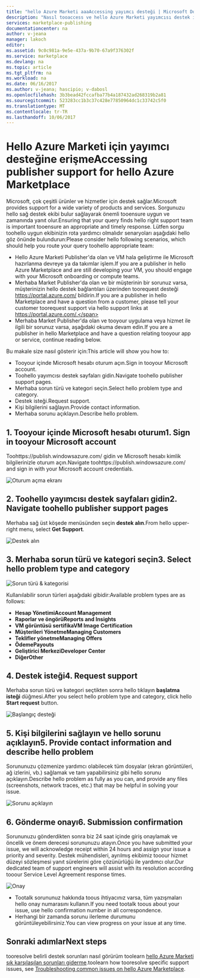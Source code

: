 ```yaml
---
title: "hello Azure Marketi aaaAccessing yayımcı desteği | Microsoft Docs"
description: "Nasıl tooaccess ve hello Azure Marketi yayımcısı destek isteklerini gönderme"
services: marketplace-publishing
documentationcenter: na
author: v-jeana
manager: lakoch
editor: 
ms.assetid: 9c0c981a-9e5e-437a-9b70-67a9f376302f
ms.service: marketplace
ms.devlang: na
ms.topic: article
ms.tgt_pltfrm: na
ms.workload: na
ms.date: 06/16/2017
ms.author: v-jeana; hascipio; v-dabosl
ms.openlocfilehash: 3b3bead42fccafba77b4a187432ad268319b2a81
ms.sourcegitcommit: 523283cc1b3c37c428e77850964dc1c33742c5f0
ms.translationtype: MT
ms.contentlocale: tr-TR
ms.lasthandoff: 10/06/2017
---
```

# <a name="accessing-publisher-support-for-hello-azure-marketplace"></a><span data-ttu-id="717e6-103">Hello Azure Marketi için yayımcı desteğine erişme</span><span class="sxs-lookup"><span data-stu-id="717e6-103">Accessing publisher support for hello Azure Marketplace</span></span>
<span data-ttu-id="717e6-104">Microsoft, çok çeşitli ürünler ve hizmetler için destek sağlar.</span><span class="sxs-lookup"><span data-stu-id="717e6-104">Microsoft provides support for a wide variety of products and services.</span></span> <span data-ttu-id="717e6-105">Sorgunuzu hello sağ destek ekibi bulur sağlayarak önemli tooensure uygun ve zamanında yanıt olur.</span><span class="sxs-lookup"><span data-stu-id="717e6-105">Ensuring that your query finds hello right support team is important tooensure an appropriate and timely response.</span></span> <span data-ttu-id="717e6-106">Lütfen sorgu toohello uygun ekibinizin rota yardımcı olmalıdır senaryoları aşağıdaki hello göz önünde bulundurun:</span><span class="sxs-lookup"><span data-stu-id="717e6-106">Please consider hello following scenarios, which should help you route your query toohello appropriate team:</span></span>

* <span data-ttu-id="717e6-107">Hello Azure Marketi Publisher'da olan ve VM hala geliştirme ile Microsoft hazırlanma devreye ya da takımlar işlem.</span><span class="sxs-lookup"><span data-stu-id="717e6-107">If you are a publisher in hello Azure Marketplace and are still developing your VM, you should engage with your Microsoft onboarding or compute teams.</span></span>
* <span data-ttu-id="717e6-108">Merhaba Market Publisher'da olan ve bir müşterinin bir sorunuz varsa, müşterinizin hello destek bağlantıları üzerinden toorequest desteği https://portal.azure.com/ bildirin.</span><span class="sxs-lookup"><span data-stu-id="717e6-108">If you are a publisher in hello Marketplace and have a question from a customer, please tell your customer toorequest support via hello support links at https://portal.azure.com/.</span></span>
* <span data-ttu-id="717e6-109">Merhaba Market Publisher'da olan ve tooyour uygulama veya hizmet ile ilgili bir sorunuz varsa, aşağıdaki okuma devam edin.</span><span class="sxs-lookup"><span data-stu-id="717e6-109">If you are a publisher in hello Marketplace and have a question relating tooyour app or service, continue reading below.</span></span>

<span data-ttu-id="717e6-110">Bu makale size nasıl gösterir için:</span><span class="sxs-lookup"><span data-stu-id="717e6-110">This article will show you how to:</span></span>

* <span data-ttu-id="717e6-111">Tooyour içinde Microsoft hesabı oturum açın.</span><span class="sxs-lookup"><span data-stu-id="717e6-111">Sign in tooyour Microsoft account.</span></span>
* <span data-ttu-id="717e6-112">Toohello yayımcısı destek sayfaları gidin.</span><span class="sxs-lookup"><span data-stu-id="717e6-112">Navigate toohello publisher support pages.</span></span>
* <span data-ttu-id="717e6-113">Merhaba sorun türü ve kategori seçin.</span><span class="sxs-lookup"><span data-stu-id="717e6-113">Select hello problem type and category.</span></span>
* <span data-ttu-id="717e6-114">Destek isteği.</span><span class="sxs-lookup"><span data-stu-id="717e6-114">Request support.</span></span>
* <span data-ttu-id="717e6-115">Kişi bilgilerini sağlayın.</span><span class="sxs-lookup"><span data-stu-id="717e6-115">Provide contact information.</span></span>
* <span data-ttu-id="717e6-116">Merhaba sorunu açıklayın.</span><span class="sxs-lookup"><span data-stu-id="717e6-116">Describe hello problem.</span></span>

## <a name="1-sign-in-tooyour-microsoft-account"></a><span data-ttu-id="717e6-117">1. Tooyour içinde Microsoft hesabı oturum</span><span class="sxs-lookup"><span data-stu-id="717e6-117">1. Sign in tooyour Microsoft account</span></span>
<span data-ttu-id="717e6-118">Toohttps://publish.windowsazure.com/ gidin ve Microsoft hesabı kimlik bilgilerinizle oturum açın.</span><span class="sxs-lookup"><span data-stu-id="717e6-118">Navigate toohttps://publish.windowsazure.com/ and sign in with your Microsoft account credentials.</span></span>

  ![Oturum açma ekranı][1]

## <a name="2-navigate-toohello-publisher-support-pages"></a><span data-ttu-id="717e6-120">2. Toohello yayımcısı destek sayfaları gidin</span><span class="sxs-lookup"><span data-stu-id="717e6-120">2. Navigate toohello publisher support pages</span></span>
<span data-ttu-id="717e6-121">Merhaba sağ üst köşede menüsünden seçin **destek alın**.</span><span class="sxs-lookup"><span data-stu-id="717e6-121">From hello upper-right menu, select **Get Support**.</span></span>

  ![Destek alın][2]

## <a name="3-select-hello-problem-type-and-category"></a><span data-ttu-id="717e6-123">3. Merhaba sorun türü ve kategori seçin</span><span class="sxs-lookup"><span data-stu-id="717e6-123">3. Select hello problem type and category</span></span>
![Sorun türü & kategorisi][3]

<span data-ttu-id="717e6-125">Kullanılabilir sorun türleri aşağıdaki gibidir:</span><span class="sxs-lookup"><span data-stu-id="717e6-125">Available problem types are as follows:</span></span>

* <span data-ttu-id="717e6-126">**Hesap Yönetimi**</span><span class="sxs-lookup"><span data-stu-id="717e6-126">**Account Management**</span></span>
* <span data-ttu-id="717e6-127">**Raporlar ve öngörü**</span><span class="sxs-lookup"><span data-stu-id="717e6-127">**Reports and Insights**</span></span>
* <span data-ttu-id="717e6-128">**VM görüntüsü sertifika**</span><span class="sxs-lookup"><span data-stu-id="717e6-128">**VM Image Certification**</span></span>
* <span data-ttu-id="717e6-129">**Müşterileri Yönetme**</span><span class="sxs-lookup"><span data-stu-id="717e6-129">**Managing Customers**</span></span>
* <span data-ttu-id="717e6-130">**Teklifler yönetme**</span><span class="sxs-lookup"><span data-stu-id="717e6-130">**Managing Offers**</span></span>
* <span data-ttu-id="717e6-131">**Ödeme**</span><span class="sxs-lookup"><span data-stu-id="717e6-131">**Payouts**</span></span>
* <span data-ttu-id="717e6-132">**Geliştirici Merkezi**</span><span class="sxs-lookup"><span data-stu-id="717e6-132">**Developer Center**</span></span>
* <span data-ttu-id="717e6-133">**Diğer**</span><span class="sxs-lookup"><span data-stu-id="717e6-133">**Other**</span></span>

## <a name="4-request-support"></a><span data-ttu-id="717e6-134">4. Destek isteği</span><span class="sxs-lookup"><span data-stu-id="717e6-134">4. Request support</span></span>
<span data-ttu-id="717e6-135">Merhaba sorun türü ve kategori seçtikten sonra hello tıklayın **başlatma isteği** düğmesi.</span><span class="sxs-lookup"><span data-stu-id="717e6-135">After you select hello problem type and category, click hello **Start request** button.</span></span>

![Başlangıç desteği][4]

## <a name="5-provide-contact-information-and-describe-hello-problem"></a><span data-ttu-id="717e6-137">5. Kişi bilgilerini sağlayın ve hello sorunu açıklayın</span><span class="sxs-lookup"><span data-stu-id="717e6-137">5. Provide contact information and describe hello problem</span></span>
<span data-ttu-id="717e6-138">Sorununuzu çözmenize yardımcı olabilecek tüm dosyalar (ekran görüntüleri, ağ izlerini, vb.) sağlamak ve tam yapabilirsiniz gibi hello sorunu açıklayın.</span><span class="sxs-lookup"><span data-stu-id="717e6-138">Describe hello problem as fully as you can, and provide any files (screenshots, network traces, etc.) that may be helpful in solving your issue.</span></span>

![Sorunu açıklayın][5]

## <a name="6-submission-confirmation"></a><span data-ttu-id="717e6-140">6. Gönderme onayı</span><span class="sxs-lookup"><span data-stu-id="717e6-140">6. Submission confirmation</span></span>
<span data-ttu-id="717e6-141">Sorununuzu gönderdikten sonra biz 24 saat içinde giriş onaylamak ve öncelik ve önem derecesi sorununuzu atayın.</span><span class="sxs-lookup"><span data-stu-id="717e6-141">Once you have submitted your issue, we will acknowledge receipt within 24 hours and assign your issue a priority and severity.</span></span> <span data-ttu-id="717e6-142">Destek mühendisleri, ayrılmış ekibimiz tooour hizmet düzeyi sözleşmesi yanıt sürelerini göre çözünürlüğü ile yardımcı olur.</span><span class="sxs-lookup"><span data-stu-id="717e6-142">Our dedicated team of support engineers will assist with its resolution according tooour Service Level Agreement response times.</span></span>

![Onay][6]

* <span data-ttu-id="717e6-144">Tootalk sorununuz hakkında toous ihtiyacınız varsa, tüm yazışmaları hello onay numarasını kullanın.</span><span class="sxs-lookup"><span data-stu-id="717e6-144">If you need tootalk toous about your issue, use hello confirmation number in all correspondence.</span></span>
* <span data-ttu-id="717e6-145">Herhangi bir zamanda sorunu ilerleme durumunu görüntüleyebilirsiniz.</span><span class="sxs-lookup"><span data-stu-id="717e6-145">You can view progress on your issue at any time.</span></span>

## <a name="next-steps"></a><span data-ttu-id="717e6-146">Sonraki adımlar</span><span class="sxs-lookup"><span data-stu-id="717e6-146">Next steps</span></span>
<span data-ttu-id="717e6-147">tooresolve belirli destek sorunları nasıl görürüm toolearn [hello Azure Marketi sık karşılaşılan sorunları giderme](marketplace-publishing-support-common-issues.md).</span><span class="sxs-lookup"><span data-stu-id="717e6-147">toolearn how tooresolve specific support issues, see [Troubleshooting common issues on hello Azure Marketplace](marketplace-publishing-support-common-issues.md).</span></span>

[1]: ./media/marketplace-publishing-get-publisher-support/step1.png
[2]: ./media/marketplace-publishing-get-publisher-support/step2.png
[3]: ./media/marketplace-publishing-get-publisher-support/step3.png
[4]: ./media/marketplace-publishing-get-publisher-support/step4.png
[5]: ./media/marketplace-publishing-get-publisher-support/step5.png
[6]: ./media/marketplace-publishing-get-publisher-support/step6.png
